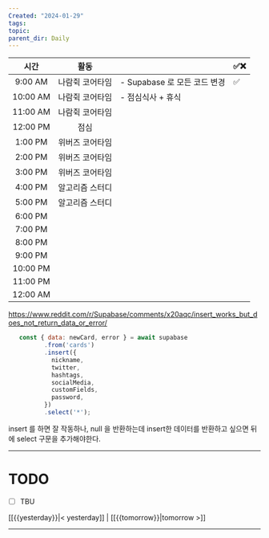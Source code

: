 ```yaml
---
Created: "2024-01-29"
tags: 
topic: 
parent_dir: Daily
---
```

| 시간 | 활동 |  | ✅❌ |
| :--: | :--: | ---- | ---- |
| 9:00 AM | 나람쥑 코어타임 | - Supabase 로 모든 코드 변경 | ✅ |
| 10:00 AM | 나람쥑 코어타임 | - 점심식사 + 휴식 |  |
| 11:00 AM | 나람쥑 코어타임 |  |  |
| 12:00 PM | 점심 |  |  |
| 1:00 PM | 위버즈 코어타임 |  |  |
| 2:00 PM | 위버즈 코어타임 |  |  |
| 3:00 PM | 위버즈 코어타임 |  |  |
| 4:00 PM | 알고리즘 스터디 |  |  |
| 5:00 PM | 알고리즘 스터디 |  |  |
| 6:00 PM |  |  |  |
| 7:00 PM |  |  |  |
| 8:00 PM |  |  |  |
| 9:00 PM |  |  |  |
| 10:00 PM |  |  |  |
| 11:00 PM |  |  |  |
| 12:00 AM |  |  |  |
https://www.reddit.com/r/Supabase/comments/x20aqc/insert_works_but_does_not_return_data_or_error/
```js
   const { data: newCard, error } = await supabase
          .from('cards')
          .insert({
            nickname,
            twitter,
            hashtags,
            socialMedia,
            customFields,
            password,
          })
          .select('*');
```
insert 를 하면 잘 작동하나, null 을 반환하는데 insert한 데이터를 반환하고 싶으면 뒤에 select 구문을 추가해야한다. 

----
# TODO
- [ ] TBU 
  
[[{{yesterday}}|< yesterday]] | [[{{tomorrow}}|tomorrow >]]  
  
---  
